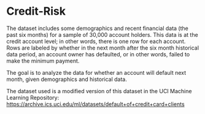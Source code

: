 # Credit-Risk
The dataset includes some demographics and recent financial data (the past six months) for a sample of 30,000 account holders. This data is at the credit account level; in other words, there is one row for each account. Rows are labeled by whether in the next month after the six month historical data period, an account owner has defaulted, or in other words, failed to make the minimum payment.

The goal is to analyze the data for whether an account will default next month, given demographics and historical data.

The dataset used is a modified version of this dataset in the UCI Machine Learning Repository: https://archive.ics.uci.edu/ml/datasets/default+of+credit+card+clients

